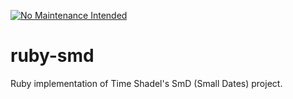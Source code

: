 [![No Maintenance Intended](http://unmaintained.tech/badge.svg)](http://unmaintained.tech/)

ruby-smd
========

Ruby implementation of Time Shadel's SmD (Small Dates) project.
